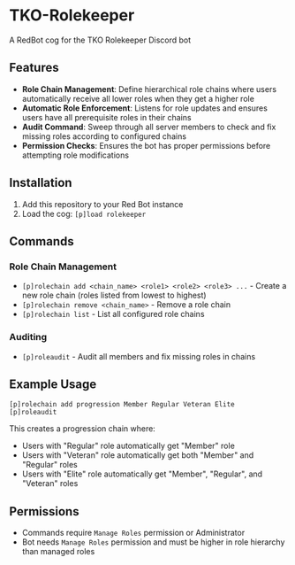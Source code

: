 # TKO-Rolekeeper
A RedBot cog for the TKO Rolekeeper Discord bot

## Features

- **Role Chain Management**: Define hierarchical role chains where users automatically receive all lower roles when they get a higher role
- **Automatic Role Enforcement**: Listens for role updates and ensures users have all prerequisite roles in their chains
- **Audit Command**: Sweep through all server members to check and fix missing roles according to configured chains
- **Permission Checks**: Ensures the bot has proper permissions before attempting role modifications

## Installation

1. Add this repository to your Red Bot instance
2. Load the cog: `[p]load rolekeeper`

## Commands

### Role Chain Management
- `[p]rolechain add <chain_name> <role1> <role2> <role3> ...` - Create a new role chain (roles listed from lowest to highest)
- `[p]rolechain remove <chain_name>` - Remove a role chain
- `[p]rolechain list` - List all configured role chains

### Auditing
- `[p]roleaudit` - Audit all members and fix missing roles in chains

## Example Usage

```
[p]rolechain add progression Member Regular Veteran Elite
[p]roleaudit
```

This creates a progression chain where:
- Users with "Regular" role automatically get "Member" role
- Users with "Veteran" role automatically get both "Member" and "Regular" roles  
- Users with "Elite" role automatically get "Member", "Regular", and "Veteran" roles

## Permissions

- Commands require `Manage Roles` permission or Administrator
- Bot needs `Manage Roles` permission and must be higher in role hierarchy than managed roles
